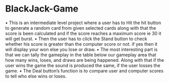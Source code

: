 # BlackJack-Game

•	This is an intermediate level project where a user has to Hit the hit button to generate a random card from given selected cards along with that the score is been calculated and if the score reaches a maximum score ie 30 it will get burst.
•	Then the user has to click the Stand button to check whether his score is greater than the computer score or not. if yes then it will display your won else you lose or draw.
•	The most interesting part is that we can tally the gameplay in the table below our gameplay area that how many wins, loses, and draws are being happened. Along with that if the user wins the game the sound is produced the same, if the user losses the game.
•	The Deal button’s function is to compare user and computer scores to tell who else wins or loses.
